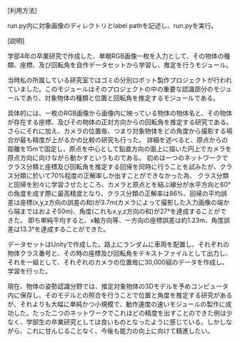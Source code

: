 [利用方法]

run.py内に対象画像のディレクトリとlabel pathを記述し、run.pyを実行。


[説明]

学部4年の卒業研究で作成した、単眼RGB画像一枚を入力として、その物体の種類、座標、及び回転角を自作データセットから学習し、推定を行うモジュール。

当時私の所属している研究室ではゴミの分別ロボット製作プロジェクトが行われていました。このモジュールはそのプロジェクトの中の重要な認識部分のモジュールであり、対象物体の種類と位置と回転角を推定するモジュールである。

具体的には、一枚のRGB画像から画像内に映っている物体の物体名と、その物体が存在する座標、及びその物体の正対方向からの回転角を推定する研究である。
さらにそれに加え、カメラの位置毎、つまり対象物体をどの角度から撮影する場合が最も精度が上がるかの比較の研究も行った。
詳細を述べると、原点からの距離を15mで固定し、原点を中心として鉛直方向の面上に描いた円上でカメラを原点方向に向けながら動かすというものである。
初めは一つのネットワークでクラス分類と座標及び回転角を推定する回帰を同時に行うことを試みたが、クラス分類に於いて70%程度の正解率しか出すことができなかった為、
クラス分類と回帰を別々に学習させたところ、カメラと原点とを結ぶ線分が水平方向と60°の角度を成す際に最高精度となり、クラス分類の正解率は86%、回帰の平均誤差は座標(x,y,z方向の誤差の和)が3.7m(カメラによって撮影した入力画像の端から端まではおよそ50m)、角度(これもx,y,z方向の和)が27°を達成することができた。
即ち単純平均すると、x軸方向等、一方向の座標誤差は約1.23m、角度誤差は13.3°を達成することができた。

データセットはUnityで作成した。路上にランダムに車両を配置し、それぞれの物体クラス番号と、その時の座標及び回転角をテキストファイルとして出力し、それを一組として、それぞれのカメラの位置毎に30,000組のデータを作成し、学習を行った。

現在、物体の姿勢認識分野では、推定対象物体の3Dモデルを予めコンピュータ内に保存し、そのモデルとの照合を行うことで位置と角度を推定する研究があるが、それよりも大幅に単純かつ小規模で、動作速度の速いモジュールの製作に成功した。たった二つのネットワークでこれほどの精度を出すことのできた例は少なく、学部生の卒業研究としては良いものとなったように感じている。しかしながら、これに甘んじることなく、今後も能力の向上に向けて精進したい。
